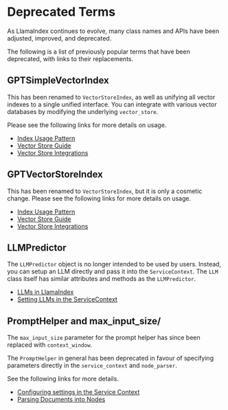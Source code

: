 # Deprecated Terms

As LlamaIndex continues to evolve, many class names and APIs have been adjusted, improved, and deprecated.

The following is a list of previously popular terms that have been deprecated, with links to their replacements.

## GPTSimpleVectorIndex

This has been renamed to `VectorStoreIndex`, as well as unifying all vector indexes to a single unified interface. You can integrate with various vector databases by modifying the underlying `vector_store`.

Please see the following links for more details on usage.

- [Index Usage Pattern](../module_guides/evaluating/usage_pattern.md)
- [Vector Store Guide](../module_guides/indexing/vector_store_guide.ipynb)
- [Vector Store Integrations](../community/integrations/vector_stores.md)

## GPTVectorStoreIndex

This has been renamed to `VectorStoreIndex`, but it is only a cosmetic change. Please see the following links for more details on usage.

- [Index Usage Pattern](../module_guides/evaluating/usage_pattern.md)
- [Vector Store Guide](../module_guides/indexing/vector_store_guide.ipynb)
- [Vector Store Integrations](../community/integrations/vector_stores.md)

## LLMPredictor

The `LLMPredictor` object is no longer intended to be used by users. Instead, you can setup an LLM directly and pass it into the `ServiceContext`. The `LLM` class itself has similar attributes and methods as the `LLMPredictor`.

- [LLMs in LlamaIndex](../module_guides/models/llms.md)
- [Setting LLMs in the ServiceContext](../module_guides/supporting_modules/service_context.md)

## PromptHelper and max_input_size/

The `max_input_size` parameter for the prompt helper has since been replaced with `context_window`.

The `PromptHelper` in general has been deprecated in favour of specifying parameters directly in the `service_context` and `node_parser`.

See the following links for more details.

- [Configuring settings in the Service Context](../module_guides/supporting_modules/service_context.md)
- [Parsing Documents into Nodes](../module_guides/loading/node_parsers/root.md)
